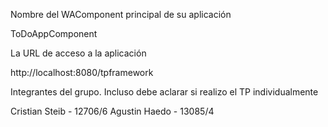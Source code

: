
Nombre del WAComponent principal de su aplicación

ToDoAppComponent

La URL de acceso a la aplicación

http://localhost:8080/tpframework

Integrantes del grupo. Incluso debe aclarar si realizo el TP individualmente

Cristian Steib - 12706/6
Agustin Haedo - 13085/4

